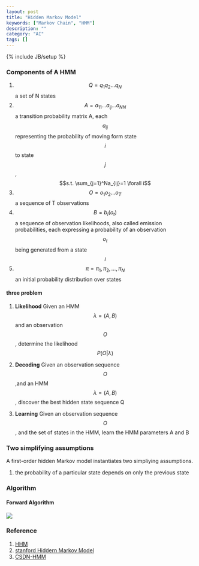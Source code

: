 ```yaml
---
layout: post
title: "Hidden Markov Model"
keywords: ["Markov Chain", "HMM"]
description: ""
category: "AI"
tags: []
---
```

{% include JB/setup %}


### Components of A HMM 

1. $$Q=q_{1}q_{2}...q_{N}$$ a set of N states
2. $$A=a_{11}...a_{ij}...a_{NN}$$ a transition probability matrix A, each $$a_{ij}$$ representing the probability of moving 
form state $$i$$ to state $$j$$, $$s.t. \sum_{j=1}^Na_{ij}=1 \forall i$$
3. $$O=o_1o_2...o_T$$ a sequence of T observations
4. $$B=b_i(o_t)$$ a sequence of observation likelihoods, also called emission probabilities, each expressing a probability of an observation
$$o_t$$ being generated from a state $$i$$
5. $$
\pi=\pi_{1}, \pi_{2}, \dots, \pi_{N}
$$ an initial probability distribution over states

#### three problem

1. **Likelihood** Given an HMM $$\lambda=(A,B)$$ and an observation $$O$$, determine the likelihood 
$$
P(O | \lambda)
$$

2. **Decoding** Given an observation sequence $$O$$,and an HMM $$\lambda=(A,B)$$, discover the best hidden state sequence Q
3. **Learning** Given an observation sequence $$O$$, and the set of states in the HMM, learn the HMM parameters A and B

 
### Two simplifying assumptions

A first-order hidden Markov model instantiates two simpliying assumptions.
1. the probability of a particular state depends on only the previous state


### Algorithm

#### Forward Algorithm
<img src="{{IMAGE_PATH}}/HMM-forward-algorithm.png" height="" width="" />





### Reference
1. [HHM](http://www.blackarbs.com/blog/introduction-hidden-markov-models-python-networkx-sklearn/2/9/2017)
2. [stanford Hiddern Markov Model](https://web.stanford.edu/~jurafsky/slp3/A.pdf)
3. [CSDN-HMM](https://blog.csdn.net/likelet/article/details/7056068)
